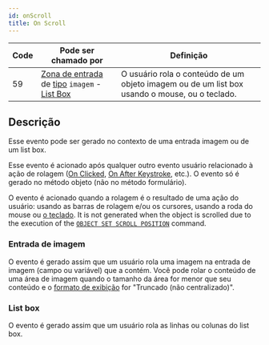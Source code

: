 ```yaml
---
id: onScroll
title: On Scroll
---
```


| Code | Pode ser chamado por                                                                                                                                     | Definição                                                                                                     |
| ---- | -------------------------------------------------------------------------------------------------------------------------------------------------------- | ------------------------------------------------------------------------------------------------------------- |
| 59   | [Zona de entrada](FormObjects/input_overview.md) de [tipo](FormObjects/properties_Object.md#type) `imagem` - [List Box](FormObjects/listbox_overview.md) | O usuário rola o conteúdo de um objeto imagem ou de um list box usando o mouse, ou o teclado. |

## Descrição

Esse evento pode ser gerado no contexto de uma entrada imagem ou de um list box.

Esse evento é acionado após qualquer outro evento usuário relacionado à ação de rolagem ([On Clicked](onClicked.md), [On After Keystroke](onAfterKeystroke.md), etc.). O evento só é gerado no método objeto (não no método formulário).

O evento é acionado quando a rolagem é o resultado de uma ação do usuário: usando as barras de rolagem e/ou os cursores, usando a roda do mouse ou [o teclado](FormObjects/properties_Appearance.md#vertical-scroll-bar). It is not generated when the object is scrolled due to the execution of the [`OBJECT SET SCROLL POSITION`](../commands/object-set-scroll-position) command.

### Entrada de imagem

O evento é gerado assim que um usuário rola uma imagem na entrada de imagem (campo ou variável) que a contém. Você pode rolar o conteúdo de uma área de imagem quando o tamanho da área for menor que seu conteúdo e o [formato de exibição](FormObjects/properties_Display.md#picture-format) for "Truncado (não centralizado)".

### List box

O evento é gerado assim que um usuário rola as linhas ou colunas do list box.
